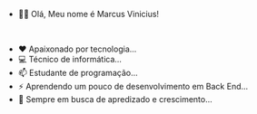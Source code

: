 - 👋🏾 Olá, Meu nome é Marcus Vinicius!
&nbsp;

&nbsp;
- ❤️  Apaixonado por tecnologia...
- 💻 Técnico de informática...
- 📫 Estudante de programação...
- ⚡ Aprendendo um pouco de desenvolvimento em Back End...
- 🌱 Sempre em busca de apredizado e crescimento...
